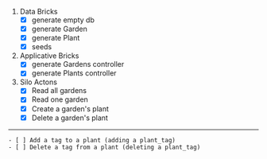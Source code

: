 1. Data Bricks
    - [x] generate empty db 
    - [x] generate Garden
    - [x] generate Plant
    - [x] seeds

2. Applicative Bricks
    - [x] generate Gardens controller
    - [x] generate Plants controller

3. Silo Actons
    - [x] Read all gardens
    - [x] Read one garden
    - [x] Create a garden's plant
    - [x] Delete a garden's plant

------
    - [ ] Add a tag to a plant (adding a plant_tag)
    - [ ] Delete a tag from a plant (deleting a plant_tag)
